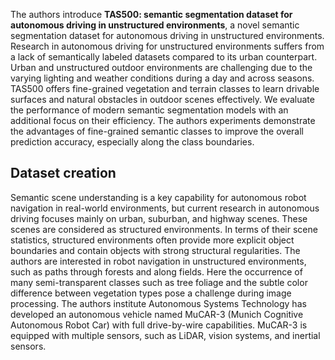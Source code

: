 The authors introduce **TAS500: semantic segmentation dataset for autonomous driving in unstructured environments**, a novel semantic segmentation dataset for autonomous driving in unstructured environments. Research in autonomous driving for unstructured environments suffers from a lack of semantically labeled datasets compared to its urban counterpart. Urban and unstructured outdoor environments are challenging due to the varying lighting and weather conditions during a day and across seasons. TAS500 offers fine-grained vegetation and terrain classes to learn drivable surfaces and natural obstacles in outdoor scenes effectively. We evaluate the performance of modern semantic segmentation models with an additional focus on their efficiency. The authors experiments demonstrate the advantages of fine-grained semantic classes to improve the overall prediction accuracy, especially along the class boundaries. 


## Dataset creation

Semantic scene understanding is a key capability for autonomous robot navigation in real-world environments, but current research in autonomous driving focuses mainly on urban, suburban, and highway scenes. These scenes are considered as structured environments. In terms of their scene statistics, structured environments often provide more explicit object boundaries and contain objects with strong structural regularities. The authors are interested in robot navigation in unstructured environments, such as paths through forests and along fields. Here the occurrence of many semi-transparent classes such as
tree foliage and the subtle color difference between vegetation types pose a challenge during image processing. The authors institute Autonomous Systems Technology has developed an autonomous vehicle named MuCAR-3 (Munich Cognitive Autonomous Robot Car) with full drive-by-wire capabilities. MuCAR-3 is equipped with multiple sensors, such as LiDAR, vision systems, and inertial sensors.